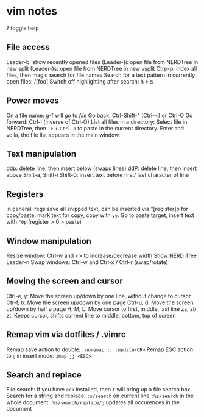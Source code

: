 # vim notes
? toggle help

## File access
Leader-b: show recently opened files
(Leader-)i: open file from NERDTree in new split
(Leader-)s: open file from NERDTree in new vsplit
Ctrp-p: index all files, then magic search for file names
Search for a text pattern in currently open files: /[foo]
Switch off highlighting after search: <leader>h > s

## Power moves
On a file name: g-f will *go* to *file*
Go back: Ctrl-Shift-^ (Ctrl-~) or Ctrl-O
Go forward: Ctrl-I (inverse of Ctrl-O)
List all files in a directory: Select file in NERDTree, then `:e` +
`Ctrl-p` to paste in the current directory. Enter and voila, the file
list appears in the main window.

## Text manipulation
ddp: delete line, then insert below (swaps lines)
ddP: delete line, then insert above
Shift-a, Shift-i Shift-0: insert text before first/ last character of
line

## Registers
in general: regs save all snipped text, can be inserted via "[register]p
for copy/paste: mark text for copy, copy with `yy`. Go to paste target,
insert text with `"0p` (register > 0 > paste)

## Window manipulation
Resize window: Ctrl-w and <> to increase/decrease width
Show NERD Tree Leader-n
Swap windows: Ctrl-w and Ctrl-x / Ctrl-r (swap/rotate)

## Moving the screen and cursor
Ctrl-e, y: Move the screen up/down by one line, without change to cursor
Ctr-f, b: Move the screen up/down by one page
Ctrl-u, d: Move the screen up/down by half a page
H, M, L: Move cursor to first, middle, last line
zz, zb, zt: Keeps cursor, shifts current line to middle, bottom, top of
screen

## Remap vim via dotfiles / .vimrc
Remap save action to double; : `noremap ;; :update<CR>`
Remap ESC action to jj in insert mode: `imap jj <ESC>`

## Search and replace
File search: If you have `ack` installed, then <Leader> `f` will bring
up a file search box.
Search for a string and replace:
`:s/search` on current line
`:%s/search` in the whole document
`:%s/search/replace/g` updates all occurences in the document
